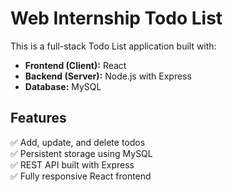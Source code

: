 # Web Internship Todo List  

This is a full-stack Todo List application built with:  
- **Frontend (Client):** React  
- **Backend (Server):** Node.js with Express  
- **Database:** MySQL  

## Features  
✅ Add, update, and delete todos  
✅ Persistent storage using MySQL  
✅ REST API built with Express  
✅ Fully responsive React frontend 